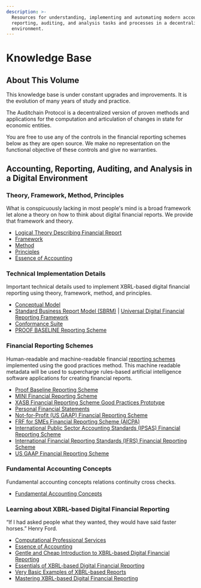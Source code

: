 ```yaml
---
description: >-
  Resources for understanding, implementing and automating modern accounting,
  reporting, auditing, and analysis tasks and processes in a decentralized
  environment.
---
```


# Knowledge Base

## About This Volume

This knowledge base is under constant upgrades and improvements. It is the evolution of many years of study and practice.&#x20;

The Auditchain Protocol is a decentralized version of proven methods and applications for the computation and articulation of changes in state for economic entities.&#x20;

You are free to use any of the controls in the financial reporting schemes below as they are open source. We make no representation on the functional objective of these controls and give no warranties.

## Accounting, Reporting, Auditing, and Analysis in a Digital Environment

### Theory, Framework, Method, Principles

What is conspicuously lacking in most people's mind is a broad framework let alone a theory on how to think about digital financial reports. We provide that framework and theory.

* [Logical Theory Describing Financial Report](http://accounting.auditchain.finance/framework/LogicalTheoryDescribingFinancialReport.pdf)
* [Framework](http://accounting.auditchain.finance/framework/OpenSourceFramework.pdf)
* [Method](http://accounting.auditchain.finance/framework/MethodOverview.pdf)
* [Principles](http://accounting.auditchain.finance/framework/Principles.pdf)
* [Essence of Accounting](http://xbrlsite.azurewebsites.net/2020/Library/EssenceOfAccounting.pdf)

### Technical Implementation Details

Important technical details used to implement XBRL-based digital financial reporting using theory, framework, method, and principles.

* [Conceptual Model](http://accounting.auditchain.finance/cm/index.html)
* [Standard Business Report Model (SBRM)](http://accounting.auditchain.finance/sbrm/index.html) | [Universal Digital Financial Reporting Framework](http://accounting.auditchain.finance/udfrf/index.html)
* [Conformance Suite](http://accounting.auditchain.finance/conformance/index.xml)
* [PROOF BASELINE Reporting Scheme](http://accounting.auditchain.finance/reporting-scheme/proof/documentation/Index.html)

### Financial Reporting Schemes

Human-readable and machine-readable financial [reporting schemes](http://accounting.auditchain.finance/reporting-scheme/index.html) implemented using the good practices method. This machine readable metadata will be used to supercharge rules-based artificial intelligence software applications for creating financial reports.

* [Proof Baseline Reporting Scheme](http://accounting.auditchain.finance/reporting-scheme/proof/documentation/Index.html)
* [MINI Financial Reporting Scheme](http://accounting.auditchain.finance/reporting-scheme/mini/documentation/Index.html)
* [XASB Financial Reporting Scheme Good Practices Prototype](http://accounting.auditchain.finance/reporting-scheme/xasb/documentation/Index.html)
* [Personal Financial Statements](http://accounting.auditchain.finance/reporting-scheme/pfs/documentation/Index.html)
* [Not-for-Profit (US GAAP) Financial Reporting Scheme](http://accounting.auditchain.finance/reporting-scheme/nfp/documentation/Index.html)
* [FRF for SMEs Financial Reporting Scheme (AICPA)](http://accounting.auditchain.finance/reporting-scheme/frf-sme/documentation/Index.html)
* [International Public Sector Accounting Standards (IPSAS) Financial Reporting Scheme](http://accounting.auditchain.finance/reporting-scheme/ipsas/documentation/Index.html)
* [International Financial Reporting Standards (IFRS) Financial Reporting Scheme](http://accounting.auditchain.finance/reporting-scheme/ifrs-full/documentation/Index.html)
* [US GAAP Financial Reporting Scheme](http://accounting.auditchain.finance/reporting-scheme/us-gaap/documentation/Index.html)

### Fundamental Accounting Concepts

Fundamental accounting concepts relations continuity cross checks.

* [Fundamental Accounting Concepts](http://accounting.auditchain.finance/fac/Index.html)

### Learning about XBRL-based Digital Financial Reporting

“If I had asked people what they wanted, they would have said faster horses.” Henry Ford.

* [Computational Professional Services](http://accounting.auditchain.finance/library/ComputationalProfessionalServices.pdf)
* [Essence of Accounting](http://xbrlsite.azurewebsites.net/2020/Library/EssenceOfAccounting.pdf)
* [Gentle and Cheap Introduction to XBRL-based Digital Financial Reporting](http://xbrlsite.azurewebsites.net/2020/introduction/GentleIntroduction-Tutorial.pdf)
* [Essentials of XBRL-based Digital Financial Reporting](http://xbrlsite.azurewebsites.net/2021/essentials/EssentialsOfXBRLBasedDigitalFinancialReporting.pdf)
* [Very Basic Examples of XBRL-based Reports](http://accounting.auditchain.finance/examples/index.html)
* [Mastering XBRL-based Digital Financial Reportin](http://accounting.auditchain.finance/mastering/Contents.html)g
